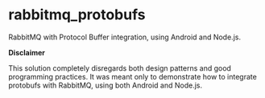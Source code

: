 # rabbitmq_protobufs
RabbitMQ with Protocol Buffer integration, using Android and Node.js.

**Disclaimer**

This solution completely disregards both design patterns and good programming practices. It was meant only to demonstrate how to integrate protobufs with RabbitMQ, using both Android and Node.js.
